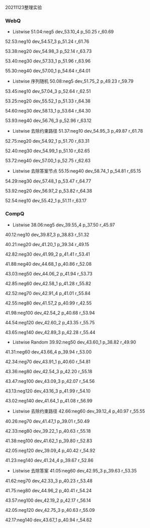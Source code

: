 20211123整理实验

### WebQ ###
* Listwise
51.04:neg5      dev_53.10_4     p_50.25     r_60.69

52.53:neg10     dev_54.57_3     p_51.24     r_61.76

53.38:neg20     dev_54.98_3     p_52.14     r_63.73

53.40:neg30     dev_57.33_1     p_51.96     r_63.96

55.30:neg40     dev_57.00_1     p_54.64     r_64.01

* Listwise 序列随机
50.08:neg5      dev_51.75_2     p_49.23     r_59.79

53.45:neg10     dev_57.04_3     p_52.64     r_62.51

53.25:neg20     dev_55.52_1     p_51.33     r_64.38

54.60:neg30     dev_58.13_1     p_53.64     r_64.30

53.93:neg40     dev_56.76_3     p_52.96     r_63.12

* Listwise 去除约束路径
51.37:neg10     dev_54.95_3     p_49.87     r_61.78

52.75:neg20     dev_54.92_1     p_51.70     r_63.31

52.40:neg30     dev_54.99_1     p_51.10     r_62.65

53.72:neg40     dev_57.00_1     p_52.75     r_62.63

* Listwise 去除答案节点
55.15:neg40     dev_58.74_1     p_54.81     r_65.15

54.29:neg30     dev_57.48_1     p_53.47     r_64.77

53.92:neg20     dev_56.97_2     p_53.82     r_64.38

52.54:neg10     dev_55.42_1     p_51.11     r_63.17


### CompQ
* Listwise
38.06:neg5      dev_39.55_4     p_37.50     r_45.97

40.12:neg10     dev_39.87_3     p_38.83     r_51.32

40.21:neg20     dev_41.20_1     p_39.34     r_49.15

42.82:neg30     dev_41.99_2     p_41.41     r_53.41

41.88:neg40     dev_44.68_1     p_40.86     r_52.08

43.03:neg50     dev_44.06_2     p_41.94     r_53.73

42.85:neg60     dev_42.58_1     p_41.28     r_55.82

42.52:neg70     dev_42.91_4     p_41.01     r_55.84

42.55:neg80     dev_41.57_2     p_40.99     r_42.55

41.98:neg100     dev_42.54_2     p_40.68    r_53.94

44.54:neg120    dev_42.60_2     p_43.35     r_55.75

43.65:neg140    dev_42.89_3     p_42.28     r_55.44

* Listwise Random
39.92:neg50     dev_43.60_1     p_38.82     r_49.90

41.31:neg60     dev_43.66_4     p_39.94     r_53.00

42.34:neg70     dev_43.91_1     p_40.60     r_54.81

43.36:neg80     dev_42.54_3     p_42.20     r_55.18     

43.47:neg100     dev_43.09_3     p_42.07     r_54.56

43.13:neg120    dev_43.16_3     p_41.99     r_54.10

43.02:neg140    dev_41.64_1     p_41.08     r_56.99

* Listwise 去除约束路径
42.66:neg60     dev_39.12_4     p_40.97     r_55.55

40.26:neg70     dev_41.47_1     p_39.01     r_50.49

42.33:neg80     dev_39.22_1     p_40.63     r_55.18

41.38:neg100    dev_41.62_1     p_39.80     r_52.83

42.05:neg120    dev_39.09_4     p_40.42     r_54.92

41.23:neg140    dev_41.24_4     p_39.67     r_52.86

* Listwise 去除答案
41.05:neg60     dev_42.95_3     p_39.63     r_53.35

41.62:neg70     dev_42.33_3     p_40.23     r_53.48

41.75:neg80     dev_44.96_2     p_40.41     r_54.24

43.57:neg100    dev_42.19_2     p_42.17     r_56.14

42.05:neg120    dev_42.75_3     p_40.63     r_55.09

42.17:neg140    dev_43.67_1     p_40.94     r_54.62




